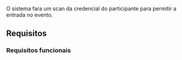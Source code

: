 O sistema fara um scan da credencial do participante para permitir a entrada no evento.

## Requisitos


### Requisitos funcionais

